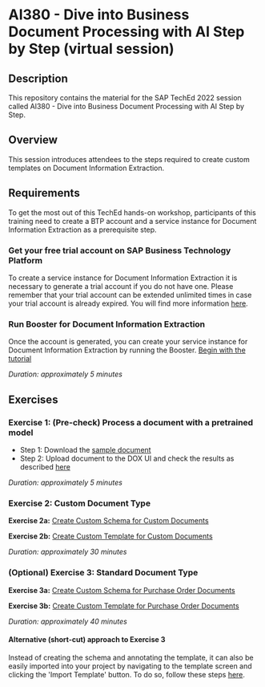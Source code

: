 # AI380 - Dive into Business Document Processing with AI Step by Step (virtual session)

## Description

This repository contains the material for the SAP TechEd 2022 session called AI380 - Dive into Business Document Processing with AI Step by Step.  

## Overview

This session introduces attendees to the steps required to create custom templates on Document Information Extraction.

## Requirements

To get the most out of this TechEd hands-on workshop, participants of this training need to create a BTP account and a service instance for Document Information Extraction as a prerequisite step.

### Get your free trial account on SAP Business Technology Platform
To create a service instance for Document Information Extraction it is necessary to generate a trial account if you do not have one. Please remember that your trial account can be extended unlimited times in case your trial account is already expired. You will find more information [here](https://developers.sap.com/tutorials/hcp-create-trial-account.html#0dcf1c45-cd6f-48cc-ae10-690765287a5a). 

### Run Booster for Document Information Extraction 
Once the account is generated, you can create your service instance for Document Information Extraction by running the Booster. [Begin with the tutorial](https://developers.sap.com/tutorials/cp-aibus-dox-booster-app.html)

*Duration: approximately 5 minutes* 

## Exercises

### Exercise 1: (Pre-check) Process a document with a pretrained model
<a id="Exercise0"></a>
- Step 1: Download the [sample document](https://raw.githubusercontent.com/SAPDocuments/Tutorials/master/tutorials/cp-aibus-dox-swagger-ui/data/sample-invoice-1.pdf)
- Step 2: Upload document to the DOX UI and check the results as described [here](https://developers.sap.com/tutorials/cp-aibus-dox-ui.html)

*Duration: approximately 5 minutes*

### Exercise 2: Custom Document Type

<a id="Exercise2a"></a>
**Exercise 2a:**
[Create Custom Schema for Custom Documents](https://developers.sap.com/tutorials/cp-aibus-dox-ui-schema-custom.html)

<a id="Exercise2b"></a>
**Exercise 2b:**
[Create Custom Template for Custom Documents](https://developers.sap.com/tutorials/cp-aibus-dox-ui-template-custom.html)

*Duration: approximately 30 minutes*

### (Optional) Exercise 3: Standard Document Type 

<a id="Exercise3a"></a>
**Exercise 3a:**
[Create Custom Schema for Purchase Order Documents](https://developers.sap.com/tutorials/cp-aibus-dox-ui-schema.html)

<a id="Exercise3b"></a>
**Exercise 3b:**
[Create Custom Template for Purchase Order Documents](https://developers.sap.com/tutorials/cp-aibus-dox-ui-template.html)

*Duration: approximately 40 minutes*

#### Alternative (short-cut) approach to Exercise 3 
Instead of creating the schema and annotating the template, it can also be easily  imported into your project by navigating to the template screen and clicking the 'Import Template' button. To do so, follow these steps [here](https://github.com/SAP-samples/teched2022-AI380/tree/main/exercises).
